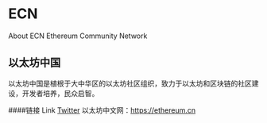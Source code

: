 # ECN
About ECN
Ethereum Community Network
## 以太坊中国
以太坊中国是植根于大中华区的以太坊社区组织，致力于以太坊和区块链的社区建设，开发者培养，民众启智。












####链接 Link
[Twitter](https://twitter.com/Ethereum_CN)
以太坊中文网：https://ethereum.cn

